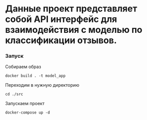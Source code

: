 # Данные проект представляет собой API интерфейс для взаимодействия с моделью по классификации отзывов.

### Запуск
Собираем образ
```shell
docker build . -t model_app
```

Переходим в нужную директорию
```shell
cd ./src
```

Запускаем проект
```shell
docker-compose up -d
```
